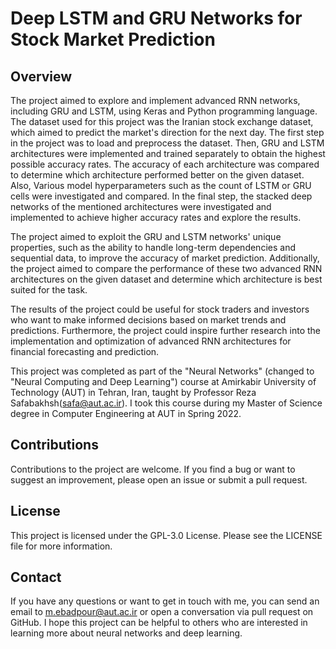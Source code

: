 # Deep LSTM and GRU Networks for Stock Market Prediction
## Overview

The project aimed to explore and implement advanced RNN networks, including GRU and LSTM, using Keras and Python programming language. The dataset used for this project was the Iranian stock exchange dataset, which aimed to predict the market's direction for the next day. The first step in the project was to load and preprocess the dataset. Then, GRU and LSTM architectures were implemented and trained separately to obtain the highest possible accuracy rates. The accuracy of each architecture was compared to determine which architecture performed better on the given dataset. Also, Various model hyperparameters such as the count of LSTM or GRU cells were investigated and compared. In the final step, the stacked deep networks of the mentioned architectures were investigated and implemented to achieve higher accuracy rates and explore the results.

The project aimed to exploit the GRU and LSTM networks' unique properties, such as the ability to handle long-term dependencies and sequential data, to improve the accuracy of market prediction. Additionally, the project aimed to compare the performance of these two advanced RNN architectures on the given dataset and determine which architecture is best suited for the task.

The results of the project could be useful for stock traders and investors who want to make informed decisions based on market trends and predictions. Furthermore, the project could inspire further research into the implementation and optimization of advanced RNN architectures for financial forecasting and prediction.

This project was completed as part of the "Neural Networks" (changed to "Neural Computing and Deep Learning") course at Amirkabir University of Technology (AUT) in Tehran, Iran, taught by Professor Reza Safabakhsh(<safa@aut.ac.ir>). I took this course during my Master of Science degree in Computer Engineering at AUT in Spring 2022.

## Contributions

Contributions to the project are welcome. If you find a bug or want to suggest an improvement, please open an issue or submit a pull request.

## License

This project is licensed under the GPL-3.0 License. Please see the LICENSE file for more information.

## Contact

If you have any questions or want to get in touch with me, you can send an email to <m.ebadpour@aut.ac.ir> or open a conversation via pull request on GitHub. I hope this project can be helpful to others who are interested in learning more about neural networks and deep learning.


